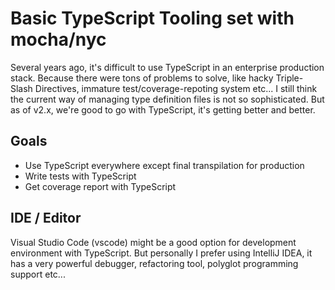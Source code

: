 # Basic TypeScript Tooling set with mocha/nyc

Several years ago, it's difficult to use TypeScript in an enterprise production stack. Because there were tons of problems to solve, like hacky Triple-Slash Directives, immature test/coverage-repoting system etc... I still think the current way of managing type definition files is not so sophisticated. But as of v2.x, we're good to go with TypeScript, it's getting better and better.

## Goals

* Use TypeScript everywhere except final transpilation for production
* Write tests with TypeScript
* Get coverage report with TypeScript

## IDE / Editor

Visual Studio Code (vscode) might be a good option for development environment with TypeScript. But personally I prefer using IntelliJ IDEA, it has a very powerful debugger, refactoring tool, polyglot programming support etc...